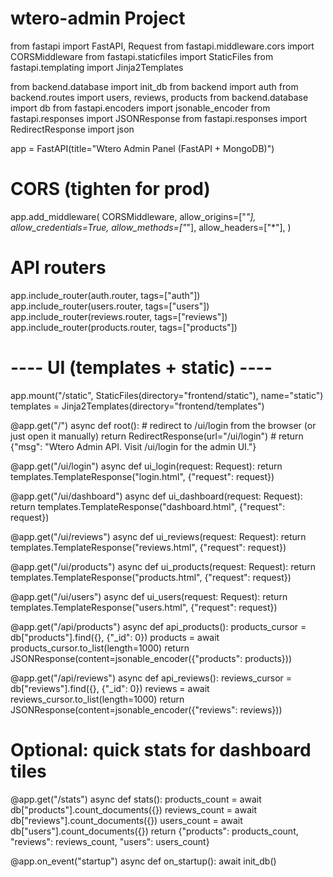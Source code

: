 # wtero-admin Project
from fastapi import FastAPI, Request
from fastapi.middleware.cors import CORSMiddleware
from fastapi.staticfiles import StaticFiles
from fastapi.templating import Jinja2Templates

from backend.database import init_db
from backend import auth
from backend.routes import users, reviews, products
from backend.database import db
from fastapi.encoders import jsonable_encoder
from fastapi.responses import JSONResponse
from fastapi.responses import RedirectResponse
import json

app = FastAPI(title="Wtero Admin Panel (FastAPI + MongoDB)")

# CORS (tighten for prod)
app.add_middleware(
    CORSMiddleware,
    allow_origins=["*"],
    allow_credentials=True,
    allow_methods=["*"],
    allow_headers=["*"],
)

# API routers
app.include_router(auth.router, tags=["auth"])
app.include_router(users.router, tags=["users"])
app.include_router(reviews.router, tags=["reviews"])
app.include_router(products.router, tags=["products"])

# ---- UI (templates + static) ----
app.mount("/static", StaticFiles(directory="frontend/static"), name="static")
templates = Jinja2Templates(directory="frontend/templates")

@app.get("/")
async def root():
    # redirect to /ui/login from the browser (or just open it manually)
    return RedirectResponse(url="/ui/login")
    # return {"msg": "Wtero Admin API. Visit /ui/login for the admin UI."}

@app.get("/ui/login")
async def ui_login(request: Request):
    return templates.TemplateResponse("login.html", {"request": request})

@app.get("/ui/dashboard")
async def ui_dashboard(request: Request):
    return templates.TemplateResponse("dashboard.html", {"request": request})

@app.get("/ui/reviews")
async def ui_reviews(request: Request):
    return templates.TemplateResponse("reviews.html", {"request": request})

@app.get("/ui/products")
async def ui_products(request: Request):
    return templates.TemplateResponse("products.html", {"request": request})

@app.get("/ui/users")
async def ui_users(request: Request):
    return templates.TemplateResponse("users.html", {"request": request})

@app.get("/api/products")
async def api_products():
    products_cursor = db["products"].find({}, {"_id": 0})
    products = await products_cursor.to_list(length=1000)
    return JSONResponse(content=jsonable_encoder({"products": products}))

@app.get("/api/reviews")
async def api_reviews():
    reviews_cursor = db["reviews"].find({}, {"_id": 0})
    reviews = await reviews_cursor.to_list(length=1000)
    return JSONResponse(content=jsonable_encoder({"reviews": reviews}))

# Optional: quick stats for dashboard tiles
@app.get("/stats")
async def stats():
    products_count = await db["products"].count_documents({})
    reviews_count = await db["reviews"].count_documents({})
    users_count = await db["users"].count_documents({})
    return {"products": products_count, "reviews": reviews_count, "users": users_count}

@app.on_event("startup")
async def on_startup():
    await init_db()
